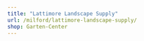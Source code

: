 ```yaml
---
title: "Lattimore Landscape Supply"
url: /milford/lattimore-landscape-supply/
shop: Garten-Center
---
```

